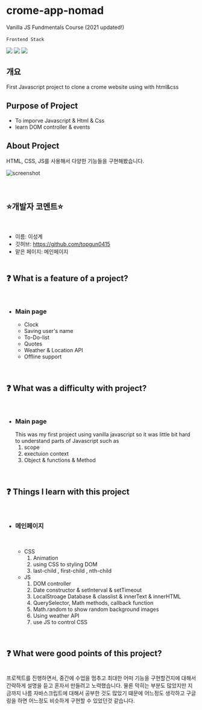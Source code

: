 <!-- @format -->

# crome-app-nomad

Vanilla JS Fundmentals Course (2021 updated!)
<br>
<br>
`Frontend Stack`

<img src="https://img.shields.io/badge/HTML5-E34F26.svg?&style=for-the-badge&logo=HTML5&logoColor=white" /> <img src="https://img.shields.io/badge/CSS3-1572B6.svg?&style=for-the-badge&logo=CSS3&logoColor=white" /> <img src="https://img.shields.io/badge/javascript-F7DF1E.svg?&style=for-the-badge&logo=javascript&logoColor=black" />

## 개요

First Javascript project to clone a crome website using with html&css

## Purpose of Project

- To imporve Javascript & Html & Css
- learn DOM controller & events

## About Project

HTML, CSS, JS를 사용해서 다양한 기능들을 구현해봤습니다.

![screenshot](./crome-app.png)
</br>
</br>
</br>

## ⭐️개발자 코멘트⭐️

</br>

- 이름: 이성계
- 깃허브: https://github.com/topgun0415
- 맡은 페이지: 메인페이지
  </br>
  </br>

## ❓ What is a feature of a project?

​

- ### Main page
  - Clock
  - Saving user's name
  - To-Do-list
  - Quotes
  - Weather & Location API
  - Offline support
    </br>

​

## ❓ What was a difficulty with project?

​

- ### Main page
  This was my first project using vanilla javascript so it was little bit hard to understand parts of Javascript such as
  1. scope
  2. exectuion context
  3. Object & functions & Method
     </br>

​

## ❓ Things I learn with this project

​

- ### 메인페이지

  ​

  - CSS <br />
    1. Animation
    2. using CSS to styling DOM
    3. last-child , first-child , nth-child
       ​
  - JS <br />
    1. DOM controller
    2. Date constructor & setInterval & setTimeout
    3. LocalStroage Database & classlist & innerText & innerHTML
    4. QuerySelector, Math methods, callback function
    5. Math.random to show random background images
    6. Using weather API
    7. use JS to control CSS

​

## ❓ What were good points of this project?

</br>
프로젝트를 진행하면서, 중간에 수업을 멈추고 최대한 어떠 기능을 구현할건지에 대해서 간략하게 설명을 듣고 혼자서 만들려고 노력했습니다. 물론 막히는 부분도 많았지만 지금까지 나름 자바스크립트에 대해서 공부한 것도 많았기 떄문에 어느정도 생각하고 구글링을 하면 어느정도 비슷하게 구현할 수 있었던것 같습니다.
</br>
</br>
</br>
